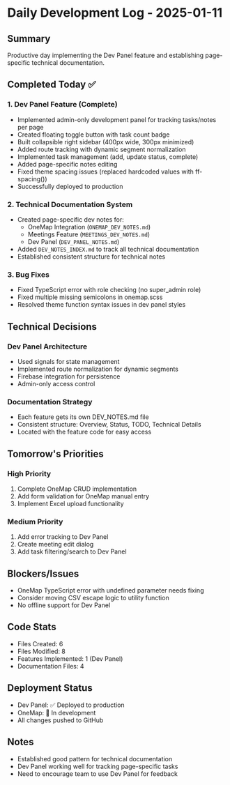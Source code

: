 # Daily Development Log - 2025-01-11

## Summary
Productive day implementing the Dev Panel feature and establishing page-specific technical documentation.

## Completed Today ✅

### 1. Dev Panel Feature (Complete)
- Implemented admin-only development panel for tracking tasks/notes per page
- Created floating toggle button with task count badge
- Built collapsible right sidebar (400px wide, 300px minimized)
- Added route tracking with dynamic segment normalization
- Implemented task management (add, update status, complete)
- Added page-specific notes editing
- Fixed theme spacing issues (replaced hardcoded values with ff-spacing())
- Successfully deployed to production

### 2. Technical Documentation System
- Created page-specific dev notes for:
  - OneMap Integration (`ONEMAP_DEV_NOTES.md`)
  - Meetings Feature (`MEETINGS_DEV_NOTES.md`)
  - Dev Panel (`DEV_PANEL_NOTES.md`)
- Added `DEV_NOTES_INDEX.md` to track all technical documentation
- Established consistent structure for technical notes

### 3. Bug Fixes
- Fixed TypeScript error with role checking (no super_admin role)
- Fixed multiple missing semicolons in onemap.scss
- Resolved theme function syntax issues in dev panel styles

## Technical Decisions

### Dev Panel Architecture
- Used signals for state management
- Implemented route normalization for dynamic segments
- Firebase integration for persistence
- Admin-only access control

### Documentation Strategy
- Each feature gets its own DEV_NOTES.md file
- Consistent structure: Overview, Status, TODO, Technical Details
- Located with the feature code for easy access

## Tomorrow's Priorities

### High Priority
1. Complete OneMap CRUD implementation
2. Add form validation for OneMap manual entry
3. Implement Excel upload functionality

### Medium Priority
1. Add error tracking to Dev Panel
2. Create meeting edit dialog
3. Add task filtering/search to Dev Panel

## Blockers/Issues
- OneMap TypeScript error with undefined parameter needs fixing
- Consider moving CSV escape logic to utility function
- No offline support for Dev Panel

## Code Stats
- Files Created: 6
- Files Modified: 8
- Features Implemented: 1 (Dev Panel)
- Documentation Files: 4

## Deployment Status
- Dev Panel: ✅ Deployed to production
- OneMap: 🚧 In development
- All changes pushed to GitHub

## Notes
- Established good pattern for technical documentation
- Dev Panel working well for tracking page-specific tasks
- Need to encourage team to use Dev Panel for feedback